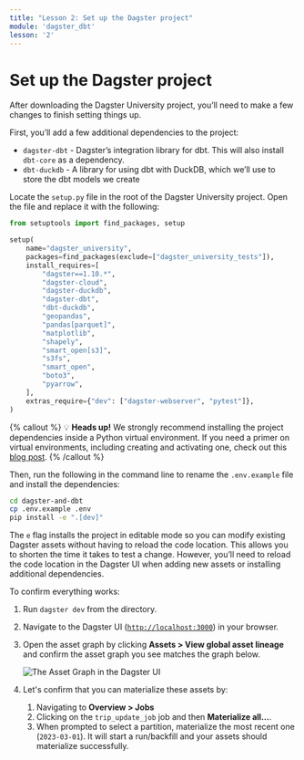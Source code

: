 ```yaml
---
title: "Lesson 2: Set up the Dagster project"
module: 'dagster_dbt'
lesson: '2'
---
```


# Set up the Dagster project

After downloading the Dagster University project, you’ll need to make a few changes to finish setting things up. 

First, you’ll add a few additional dependencies to the project: 

- `dagster-dbt` - Dagster’s integration library for dbt. This will also install `dbt-core` as a dependency.
- `dbt-duckdb` - A library for using dbt with DuckDB, which we’ll use to store the dbt models we create

Locate the `setup.py` file in the root of the Dagster University project. Open the file and replace it with the following:

```python
from setuptools import find_packages, setup

setup(
    name="dagster_university",
    packages=find_packages(exclude=["dagster_university_tests"]),
    install_requires=[
        "dagster==1.10.*",
        "dagster-cloud",
        "dagster-duckdb",
        "dagster-dbt",
        "dbt-duckdb",
        "geopandas",
        "pandas[parquet]",
        "matplotlib",
        "shapely",
        "smart_open[s3]",
        "s3fs",
        "smart_open",
        "boto3",
        "pyarrow",
    ],
    extras_require={"dev": ["dagster-webserver", "pytest"]},
)
```

{% callout %}
💡 **Heads up!** We strongly recommend installing the project dependencies inside a Python virtual environment. If you need a primer on virtual environments, including creating and activating one, check out this [blog post](https://dagster.io/blog/python-packages-primer-2).
{% /callout %}

Then, run the following in the command line to rename the `.env.example`  file and install the dependencies:

```bash
cd dagster-and-dbt
cp .env.example .env
pip install -e ".[dev]"
```

The `e` flag installs the project in editable mode so you can modify existing Dagster assets without having to reload the code location. This allows you to shorten the time it takes to test a change. However, you’ll need to reload the code location in the Dagster UI when adding new assets or installing additional dependencies.

To confirm everything works:

1. Run `dagster dev`  from the directory.
2. Navigate to the Dagster UI ([`http://localhost:3000`](http://localhost:3000/)) in your browser.
3. Open the asset graph by clicking **Assets > View global asset lineage** and confirm the asset graph you see matches the graph below.

   ![The Asset Graph in the Dagster UI](/images/dagster-dbt/lesson-2/asset-graph.png)

4. Let's confirm that you can materialize these assets by:
   1. Navigating to **Overview > Jobs**
   2. Clicking on the `trip_update_job` job and then **Materialize all...**. 
   3. When prompted to select a partition, materialize the most recent one (`2023-03-01`). It will start a run/backfill and your assets should materialize successfully.
